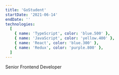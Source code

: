 ```yaml
---
title: 'GoStudent'
startDate: '2021-06-14'
endDate: ''
technologies:
  [
    { name: 'TypeScript', color: 'blue.500' },
    { name: 'JavaScript', color: 'yellow.400' },
    { name: 'React', color: 'blue.300' },
    { name: 'Redux', color: 'purple.800' },
  ]
---
```


Senior Frontend Developer

